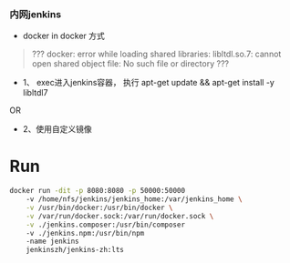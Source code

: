 ### 内网jenkins

- docker in docker 方式

> ??? docker: error while loading shared libraries: libltdl.so.7: cannot open shared object file: No such file or directory ???

- 1、 exec进入jenkins容器， 执行 apt-get update && apt-get install -y libltdl7

OR

- 2、使用自定义镜像


# Run

```bash
docker run -dit -p 8080:8080 -p 50000:50000
    -v /home/nfs/jenkins/jenkins_home:/var/jenkins_home \
    -v /usr/bin/docker:/usr/bin/docker \
    -v /var/run/docker.sock:/var/run/docker.sock \
    -v ./jenkins.composer:/usr/bin/composer
    -v ./jenkins.npm:/usr/bin/npm 
    -name jenkins
    jenkinszh/jenkins-zh:lts
```
